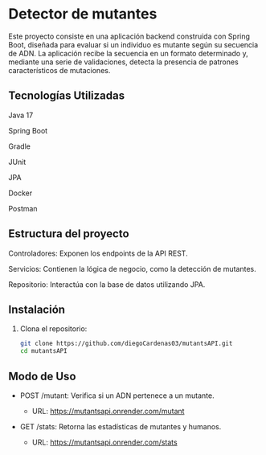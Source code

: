 # Detector de mutantes

Este proyecto consiste en una aplicación backend construida con Spring Boot, diseñada para evaluar si un individuo es mutante según su secuencia de ADN. La aplicación recibe la secuencia en un formato determinado y, mediante una serie de validaciones, detecta la presencia de patrones característicos de mutaciones.

## Tecnologías Utilizadas
Java 17

Spring Boot

Gradle

JUnit

JPA

Docker

Postman

## Estructura del proyecto

Controladores: Exponen los endpoints de la API REST.

Servicios: Contienen la lógica de negocio, como la detección de mutantes.

Repositorio: Interactúa con la base de datos utilizando JPA.

## Instalación

1. Clona el repositorio:
    ```sh
    git clone https://github.com/diegoCardenas03/mutantsAPI.git
    cd mutantsAPI
    ```

## Modo de Uso

- POST /mutant: Verifica si un ADN pertenece a un mutante.

  - URL: https://mutantsapi.onrender.com/mutant

- GET /stats: Retorna las estadísticas de mutantes y humanos.

  - URL: https://mutantsapi.onrender.com/stats



